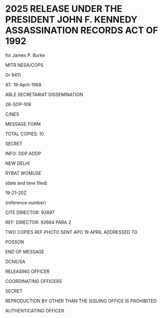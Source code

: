 # 2025 RELEASE UNDER THE PRESIDENT JOHN F. KENNEDY ASSASSINATION RECORDS ACT OF 1992

for James P. Burke

MITR NESA/COPS

Gr 6411

AT: 19-April-1968

ABLE SECRETARIAT DISSEMINATION

28-SOP-109

C/NES

MESSAGE FORM

TOTAL COPIES: 10

SECRET

INFO: DDP ADDP

NEW DELHI

RYBAT WOMUSE

(date and time filed)

19-21-20Z

(reference number)

CITE DIRECTOR: 92897

REF: DIRECTOR: 92664 PARA 2

TWO COPIES REF PHOTO SENT APO 19 APRIL ADDRESSED TO

POSSON

END OF MESSAGE

DCNE/SA

RELEASING OFFICER

COORDINATING OFFICERS

SECRET

REPRODUCTION BY OTHER THAN THE ISSUING OFFICE IS PROHIBITED

AUTHENTICATING OFFICER
